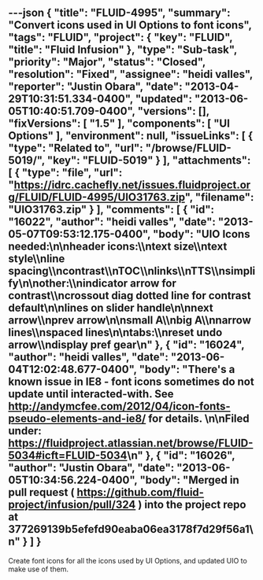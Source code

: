 ---json
{
  "title": "FLUID-4995",
  "summary": "Convert icons used in UI Options to font icons",
  "tags": "FLUID",
  "project": {
    "key": "FLUID",
    "title": "Fluid Infusion"
  },
  "type": "Sub-task",
  "priority": "Major",
  "status": "Closed",
  "resolution": "Fixed",
  "assignee": "heidi valles",
  "reporter": "Justin Obara",
  "date": "2013-04-29T10:31:51.334-0400",
  "updated": "2013-06-05T10:40:51.709-0400",
  "versions": [],
  "fixVersions": [
    "1.5"
  ],
  "components": [
    "UI Options"
  ],
  "environment": null,
  "issueLinks": [
    {
      "type": "Related to",
      "url": "/browse/FLUID-5019/",
      "key": "FLUID-5019"
    }
  ],
  "attachments": [
    {
      "type": "file",
      "url": "https://idrc.cachefly.net/issues.fluidproject.org/FLUID/FLUID-4995/UIO31763.zip",
      "filename": "UIO31763.zip"
    }
  ],
  "comments": [
    {
      "id": "16022",
      "author": "heidi valles",
      "date": "2013-05-07T09:53:12.175-0400",
      "body": "UIO Icons needed:\n\nheader icons:\\\ntext size\\\ntext style\\\nline spacing\\\ncontrast\\\nTOC\\\nlinks\\\nTTS\\\nsimplify\n\nother:\\\nindicator arrow for contrast\\\ncrossout diag dotted line for contrast default\n\nlines on slider handle\n\nnext arrow\\\nprev arrow\n\nsmall A\\\nbig A\\\nnarrow lines\\\nspaced lines\n\ntabs:\\\nreset undo arrow\\\ndisplay pref gear\n"
    },
    {
      "id": "16024",
      "author": "heidi valles",
      "date": "2013-06-04T12:02:48.677-0400",
      "body": "There's a known issue in IE8 - font icons sometimes do not update until interacted-with. See <http://andymcfee.com/2012/04/icon-fonts-pseudo-elements-and-ie8/> for details.&#x20;\n\nFiled under: <https://fluidproject.atlassian.net/browse/FLUID-5034#icft=FLUID-5034>\n"
    },
    {
      "id": "16026",
      "author": "Justin Obara",
      "date": "2013-06-05T10:34:56.224-0400",
      "body": "Merged in pull request ( <https://github.com/fluid-project/infusion/pull/324> ) into the project repo at 377269139b5efefd90eaba06ea3178f7d29f56a1\n"
    }
  ]
}
---
Create font icons for all the icons used by UI Options, and updated UIO to make use of them.

        